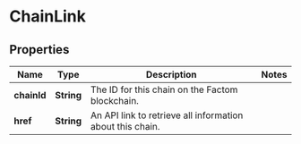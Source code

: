 
# ChainLink

## Properties
Name | Type | Description | Notes
------------ | ------------- | ------------- | -------------
**chainId** | **String** | The ID for this chain on the Factom blockchain. | 
**href** | **String** | An API link to retrieve all information about this chain. | 



